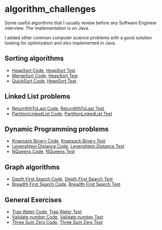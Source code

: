 # algorithm_challenges
Some useful algorithms that I usually review before any Software Engineer interview.
The implementation is on Java. 

I added other common computer science problems with a good solution looking for optimization and also implemented in Java.

## Sorting algorithms
* [HeapSort Code](src/main/java/algorithm/sorting/HeapSort.java), [HeapSort Test](src/test/java/algorithm/sorting/HeapSortTest.java)
* [MergeSort Code](src/main/java/algorithm/sorting/MergeSort.java), [HeapSort Test](src/test/java/algorithm/sorting/MergeSortTest.java)
* [QuickSort Code](src/main/java/algorithm/sorting/QuickSort.java), [HeapSort Test](src/test/java/algorithm/sorting/QuickSortTest.java)

## Linked List problems
* [ReturnKthToLast Code](src/main/java/algorithm/linkedList/ReturnKthToLast.java), [ReturnKthToLast Test](src/test/java/algorithm/linkedList/ReturnKthToLastTest.java)
* [PartitionLinkedList Code](src/main/java/algorithm/linkedList/PartitionLinkedList.java), [PartitionLinkedList Test](src/test/java/algorithm/linkedList/PartitionLinkedListTest.java)


## Dynamic Programming problems
* [Knapsack Binary Code](src/main/java/algorithm/dynamicProgramming/KnapsackBinary.java), [Knapsack Binary Test](src/test/java/algorithm/dynamicProgramming/KnapsackBinaryTest.java)
* [Levenshtein Distance Code](src/main/java/algorithm/dynamicProgramming/LevenshteinDistance.java), [Levenshtein Distance Test](src/test/java/algorithm/dynamicProgramming/LevenshteinDistanceTest.java)
* [NQueens Code](src/main/java/algorithm/dynamicProgramming/NQueens.java), [NQueens Test](src/test/java/algorithm/dynamicProgramming/NQueensTest.java)

## Graph algorithms
* [Depth First Search Code](src/main/java/algorithm/graph/DFSAlgorithm.java), [Depth First Search Test](src/test/java/algorithm/graph/DFSAlgorithmTest.java)
* [Breadth First Search Code](src/main/java/algorithm/graph/BFSAlgorithm.java), [Breadth First Search Test](src/test/java/algorithm/graph/BFSAlgorithmTest.java)

## General Exercises
* [Trap Water Code](src/main/java/algorithm/exercises/TrapWater.java), [Trap Water Test](src/test/java/algorithm/exercises/TrapWaterTest.java)
* [Validate number Code](src/main/java/algorithm/exercises/ValidateNumber.java), [Validate number Test](src/test/java/algorithm/exercises/ValidateNumberTest.java)
* [Three Sum Zero Code](src/main/java/algorithm/exercises/ThreeSumZero.java), [Three Sum Zero Test](src/test/java/algorithm/exercises/ThreeSumZeroTest.java)


